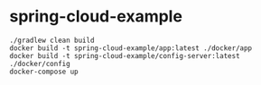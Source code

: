 # spring-cloud-example


```$xslt
./gradlew clean build
docker build -t spring-cloud-example/app:latest ./docker/app
docker build -t spring-cloud-example/config-server:latest ./docker/config
docker-compose up
```